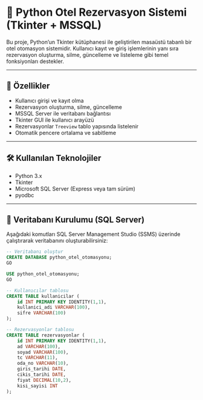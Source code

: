 # 🏨 Python Otel Rezervasyon Sistemi (Tkinter + MSSQL)

Bu proje, Python’un Tkinter kütüphanesi ile geliştirilen masaüstü tabanlı bir otel otomasyon sistemidir. Kullanıcı kayıt ve giriş işlemlerinin yanı sıra rezervasyon oluşturma, silme, güncelleme ve listeleme gibi temel fonksiyonları destekler.

---

## 🚀 Özellikler

- Kullanıcı girişi ve kayıt olma
- Rezervasyon oluşturma, silme, güncelleme
- MSSQL Server ile veritabanı bağlantısı
- Tkinter GUI ile kullanıcı arayüzü
- Rezervasyonlar `Treeview` tablo yapısında listelenir
- Otomatik pencere ortalama ve sabitleme

---

## 🛠️ Kullanılan Teknolojiler

- Python 3.x
- Tkinter
- Microsoft SQL Server (Express veya tam sürüm)
- pyodbc

---

## 💾 Veritabanı Kurulumu (SQL Server)

Aşağıdaki komutları SQL Server Management Studio (SSMS) üzerinde çalıştırarak veritabanını oluşturabilirsiniz:

```sql
-- Veritabanı oluştur
CREATE DATABASE python_otel_otomasyonu;
GO

USE python_otel_otomasyonu;
GO

-- Kullanıcılar tablosu
CREATE TABLE kullanicilar (
    id INT PRIMARY KEY IDENTITY(1,1),
    kullanici_adi VARCHAR(100),
    sifre VARCHAR(100)
);

-- Rezervasyonlar tablosu
CREATE TABLE rezervasyonlar (
    id INT PRIMARY KEY IDENTITY(1,1),
    ad VARCHAR(100),
    soyad VARCHAR(100),
    tc VARCHAR(11),
    oda_no VARCHAR(10),
    giris_tarihi DATE,
    cikis_tarihi DATE,
    fiyat DECIMAL(10,2),
    kisi_sayisi INT
);

